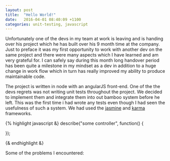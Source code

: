 ```yaml
---
layout: post
title:  "Hello World!"
date:   2016-04-01 08:40:09 +1100
categories: unit-testing, javascript
---
```


Unfortunately one of the devs in my team at work is leaving and is handing over his project which he has built over his 9 month time at the company. Just to preface it was my first opportunity to work with another dev on the same project and there were many aspects which I have learned and am very grateful for. I can safely say during this month long handover period has been quite a milestone in my mindset as a dev in addition to a huge change in work flow which in turn has really improved my ability to produce maintainable code. 

The project is written in node with an angularJS front-end. One of the the devs regrets was not writing unit tests throughout the project. We decided to implement them and integrate them into out bamboo system before he left. This was the first time i had wrote any tests even though I had seen the usefulness of such a system. We had used the <a href="http://jasmine.github.io/">jasmine</a> and <a href="https://karma-runner.github.io/0.13/index.html">karma</a> frameworks.

{% highlight javascript &}
describe("some controller", function() {
 	 
});

{& endhighlight &} 

Some of the problems I encountered: 